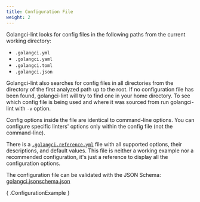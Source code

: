 ```yaml
---
title: Configuration File
weight: 2
---
```


Golangci-lint looks for config files in the following paths from the current working directory:

- `.golangci.yml`
- `.golangci.yaml`
- `.golangci.toml`
- `.golangci.json`

Golangci-lint also searches for config files in all directories from the directory of the first analyzed path up to the root.
If no configuration file has been found, golangci-lint will try to find one in your home directory.
To see which config file is being used and where it was sourced from run golangci-lint with `-v` option.

Config options inside the file are identical to command-line options.
You can configure specific linters' options only within the config file (not the command-line).

There is a [`.golangci.reference.yml`](https://github.com/golangci/golangci-lint/blob/HEAD/.golangci.reference.yml) file with all supported options, their descriptions, and default values.
This file is neither a working example nor a recommended configuration, it's just a reference to display all the configuration options.

The configuration file can be validated with the JSON Schema: [golangci.jsonschema.json](https://golangci-lint.run/jsonschema/golangci.jsonschema.json)

{ .ConfigurationExample }

